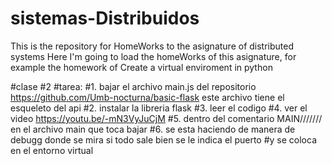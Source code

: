 # sistemas-Distribuidos
This is the repository for HomeWorks to the asignature of  distributed systems 
Here I'm going to load the homeWorks of this asignature, for example the homework of 
Create a virtual enviroment in python


#clase #2 
#tarea:
#1. bajar el archivo main.js del repositorio https://github.com/Umb-nocturna/basic-flask este archivo tiene el esqueleto del api
#2. instalar la libreria flask
#3. leer el codigo
#4. ver el video https://youtu.be/-mN3VyJuCjM
#5. dentro del comentario MAIN/////// en el archivo main que toca bajar
#6.  se esta haciendo de manera de debugg donde se mira si todo sale bien se le indica el puerto
#y se coloca en el entorno virtual
